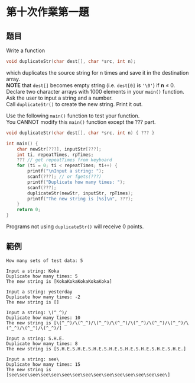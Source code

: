 ﻿# 第十次作業第一題
## 題目
Write a function

```c++
void duplicateStr(char dest[], char *src, int n);
```

which duplicates the source string for n times and save it in the destination array.  
**NOTE** that `dest[]` becomes empty string (i.e. `dest[0]` is `'\0'`) if **n** ≤ 0.  
Declare two character arrays with 1000 elements in your `main()` function.  
Ask the user to input a string and a number.  
Call `duplicateStr()` to create the new string. Print it out.

Use the following `main()` function to test your function.  
You CANNOT modify this `main()` function except the ??? part.

```c++
void duplicateStr(char dest[], char *src, int n) { ??? }

int main() {
    char newStr[???], inputStr[???];
    int ti, repeatTimes, rpTimes;
    ??? // get repeatTimes from keyboard
    for (ti = 0; ti < repeatTimes; ti++) {
        printf("\nInput a string: ");
        scanf(???); // or fgets(???)
        printf("Duplicate how many times: ");
        scanf(???);
        duplicateStr(newStr, inputStr, rpTimes);
        printf("The new string is [%s]\n", ???);
    }
    return 0;
}
```

Programs not using `duplicateStr()` will receive 0 points.
## 範例
```
How many sets of test data: 5

Input a string: Koka
Duplicate how many times: 5
The new string is [KokaKokaKokaKokaKoka]

Input a string: yesterday
Duplicate how many times: -2
The new string is []

Input a string: \(^_^)/
Duplicate how many times: 10
The new string is [\(^_^)/\(^_^)/\(^_^)/\(^_^)/\(^_^)/\(^_^)/\(^_^)/\(^_^)/\(^_^)/\(^_^)/]

Input a string: S.H.E.
Duplicate how many times: 8
The new string is [S.H.E.S.H.E.S.H.E.S.H.E.S.H.E.S.H.E.S.H.E.S.H.E.]

Input a string: see\
Duplicate how many times: 15
The new string is [see\see\see\see\see\see\see\see\see\see\see\see\see\see\see\]
```
